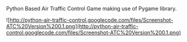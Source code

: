 Python Based Air Traffic Control Game making use of Pygame library.

![http://python-air-traffic-control.googlecode.com/files/Screenshot-ATC%20Version%200.1.png](http://python-air-traffic-control.googlecode.com/files/Screenshot-ATC%20Version%200.1.png)